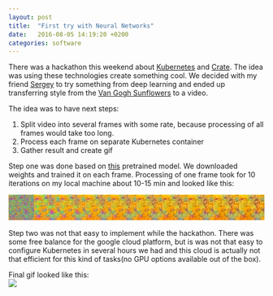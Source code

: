 ```yaml
---
layout: post
title:  "First try with Neural Networks"
date:   2016-08-05 14:19:20 +0200
categories: software
---
```


<!-- Yandex.Metrika counter -->
<script type="text/javascript">
    (function (d, w, c) {
        (w[c] = w[c] || []).push(function() {
            try {
                w.yaCounter39542345 = new Ya.Metrika({
                    id:39542345,
                    clickmap:true,
                    trackLinks:true,
                    accurateTrackBounce:true
                });
            } catch(e) { }
        });

        var n = d.getElementsByTagName("script")[0],
            s = d.createElement("script"),
            f = function () { n.parentNode.insertBefore(s, n); };
        s.type = "text/javascript";
        s.async = true;
        s.src = "https://mc.yandex.ru/metrika/watch.js";

        if (w.opera == "[object Opera]") {
            d.addEventListener("DOMContentLoaded", f, false);
        } else { f(); }
    })(document, window, "yandex_metrika_callbacks");
</script>
<noscript><div><img src="https://mc.yandex.ru/watch/39542345" style="position:absolute; left:-9999px;" alt="" /></div></noscript>
<!-- /Yandex.Metrika counter -->

There was a hackathon this weekend about <a href="http://kubernetes.io/">Kubernetes</a> and <a href="https://crate.io/">Crate</a>. The idea was using these technologies create something cool. We decided with my friend <a href="https://www.facebook.com/silnov">Sergey</a> to try something from deep learning and ended up transferring style from the <a href="https://en.wikipedia.org/wiki/Sunflowers_(Van_Gogh_series)">Van Gogh Sunflowers</a> to a video.  

The idea was to have next steps:  
1. Split video into several frames with some rate, because processing of all frames would take too long.  
2. Process each frame on separate Kubernetes container  
3. Gather result and create gif  

Step one was done based on <a href="https://gist.github.com/baraldilorenzo/07d7802847aaad0a35d3">this</a> pretrained model. We downloaded weights and trained it on each frame. Processing of one frame took for 10 iterations on my local machine about 10-15 min and looked like this:  

<img src="/assets/2016-08-05-one-frame.png">  

Step two was not that easy to implement while the hackathon. There was some free balance for the google cloud platform, but is was not that easy to configure Kubernetes in several hours we had and this cloud is actually not that efficient for this kind of tasks(no GPU options available out of the box).  

Final gif looked like this:  
<img src="/assets/2016-08-05-final-video.gif">
